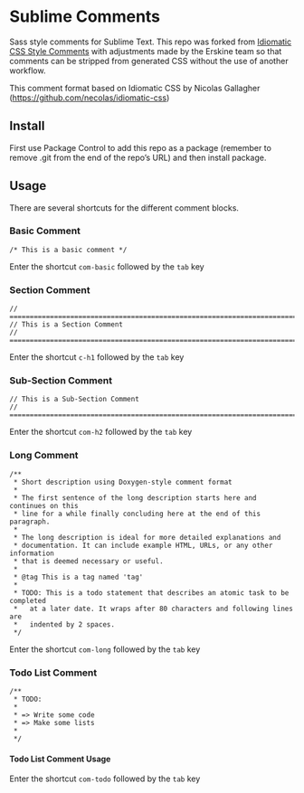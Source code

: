 Sublime Comments
===============================================

Sass style comments for Sublime Text. This repo was forked from [Idiomatic CSS Style Comments](https://github.com/erskinedesign/Idiomatic-CSS-Comments-Snippets) with adjustments made by the Erskine team so that comments can be stripped from generated CSS without the use of another workflow.

This comment format based on Idiomatic CSS by Nicolas Gallagher (https://github.com/necolas/idiomatic-css)



## Install

First use Package Control to add this repo as a package (remember to remove .git from the end of the repo’s URL) and then install package. 

## Usage

There are several shortcuts for the different comment blocks.

### Basic Comment

	/* This is a basic comment */

Enter the shortcut `com-basic` followed by the `tab` key

### Section Comment

	// ==========================================================================
   	// This is a Section Comment
    // ========================================================================== 

Enter the shortcut `c-h1` followed by the `tab` key

### Sub-Section Comment

   	// This is a Sub-Section Comment
    // ========================================================================== 

Enter the shortcut `com-h2` followed by the `tab` key

### Long Comment

	/**
	 * Short description using Doxygen-style comment format
	 *
	 * The first sentence of the long description starts here and continues on this
	 * line for a while finally concluding here at the end of this paragraph.
	 *
	 * The long description is ideal for more detailed explanations and
	 * documentation. It can include example HTML, URLs, or any other information
	 * that is deemed necessary or useful.
	 *
	 * @tag This is a tag named 'tag'
	 *
	 * TODO: This is a todo statement that describes an atomic task to be completed
	 *   at a later date. It wraps after 80 characters and following lines are
	 *   indented by 2 spaces.
	 */


Enter the shortcut `com-long` followed by the `tab` key

### Todo List Comment

	/**
	 * TODO:
	 *
	 * => Write some code
	 * => Make some lists
	 *
	 */

#### Todo List Comment Usage

Enter the shortcut `com-todo` followed by the `tab` key
